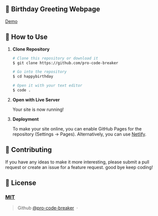 ## 🎉 Birthday Greeting Webpage 

[Demo](    )

## 🚀 How to Use

1.  **Clone Repository**

    ```bash
    # Clone this repository or download it
    $ git clone https://github.com/pro-code-breaker

    # Go into the repository
    $ cd happybirthday

    # Open it with your text editor
    $ code .
    ```

2. **Open with Live Server**

    Your site is now running!

3. **Deployment**

    To make your site online, you can enable GitHub Pages for the repository (Settings -> Pages). Alternatively, you can use [Netlify](https://www.netlify.com/).

## 📝 Contributing

If you have any ideas to make it more interesting, please submit a pull request or create an issue for a feature request.
good bye keep coding!

## 🤝 License

### [MIT](LICENSE)

> Github [@pro-code-breaker](https://github.com/pro-code-breaker) &nbsp;&middot;&nbsp;

